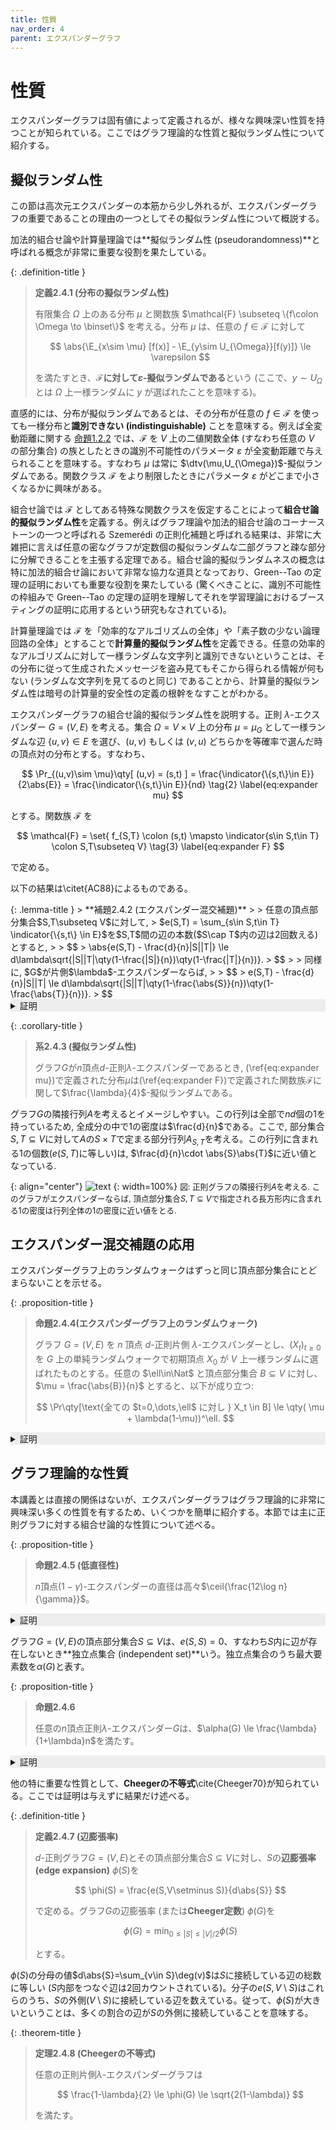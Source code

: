 ```yaml
---
title: 性質
nav_order: 4
parent: エクスパンダーグラフ
---
```


# 性質
エクスパンダーグラフは固有値によって定義されるが、様々な興味深い性質を持つことが知られている。ここではグラフ理論的な性質と擬似ランダム性について紹介する。

## 擬似ランダム性
この節は高次元エクスパンダーの本筋から少し外れるが、エクスパンダーグラフの重要であることの理由の一つとしてその擬似ランダム性について概説する。

加法的組合せ論や計算量理論では**擬似ランダム性 (pseudorandomness)**と呼ばれる概念が非常に重要な役割を果たしている。

{: .definition-title }
> **定義2.4.1 (分布の擬似ランダム性)**
>
> 有限集合 $\Omega$ 上のある分布 $\mu$ と関数族 $\mathcal{F} \subseteq \{f\colon \Omega \to \binset\}$ を考える。分布 $\mu$ は、任意の $f\in \mathcal{F}$ に対して
>
> $$
> \abs{\E_{x\sim \mu} [f(x)] - \E_{y\sim U_{\Omega}}[f(y)]} \le \varepsilon
> $$
>
> を満たすとき、**$\mathcal{F}$に対して$\varepsilon$-擬似ランダムである**という (ここで、$y\sim U_\Omega$ とは $\Omega$ 上一様ランダムに $y$ が選ばれたことを意味する)。

直感的には、分布が擬似ランダムであるとは、その分布が任意の $f\in \mathcal{F}$ を使っても一様分布と**識別できない (indistinguishable)** ことを意味する。例えば全変動距離に関する [命題1.2.2]({{site.baseurl}}/docs/chap1/mixing#prop:dtv) では、$\mathcal{F}$ を $V$ 上の二値関数全体 (すなわち任意の $V$ の部分集合) の族としたときの識別不可能性のパラメータ $\varepsilon$ が全変動距離で与えられることを意味する。すなわち $\mu$ は常に $\dtv(\mu,U_{\Omega})$-擬似ランダムである。関数クラス $\mathcal{F}$ をより制限したときにパラメータ $\varepsilon$ がどこまで小さくなるかに興味がある。

組合せ論では $\mathcal{F}$ としてある特殊な関数クラスを仮定することによって**組合せ論的擬似ランダム性**を定義する。例えばグラフ理論や加法的組合せ論のコーナーストーンの一つと呼ばれる Szemerédi の正則化補題と呼ばれる結果は、非常に大雑把に言えば任意の密なグラフが定数個の擬似ランダムな二部グラフと疎な部分に分解できることを主張する定理である。組合せ論的擬似ランダムネスの概念は特に加法的組合せ論において非常な協力な道具となっており、Green--Tao の定理の証明においても重要な役割を果たしている (驚くべきことに、識別不可能性の枠組みで Green--Tao の定理の証明を理解してそれを学習理論におけるブースティングの証明に応用するという研究もなされている)。

計算量理論では $\mathcal{F}$ を「効率的なアルゴリズムの全体」や「素子数の少ない論理回路の全体」とすることで**計算量的擬似ランダム性**を定義できる。任意の効率的なアルゴリズムに対して一様ランダムな文字列と識別できないということは、その分布に従って生成されたメッセージを盗み見てもそこから得られる情報が何もない (ランダムな文字列を見てるのと同じ) であることから、計算量的擬似ランダム性は暗号の計算量的安全性の定義の根幹をなすことがわかる。

エクスパンダーグラフの組合せ論的擬似ランダム性を説明する。正則 $\lambda$-エクスパンダー $G=(V,E)$ を考える。集合 $\Omega=V\times V$ 上の分布 $\mu = \mu_G$ として一様ランダムな辺 $\{u,v\}\in E$ を選び、$(u,v)$ もしくは $(v,u)$ どちらかを等確率で選んだ時の頂点対の分布とする。すなわち、

$$
\Pr_{(u,v)\sim \mu}\qty[ (u,v) = (s,t) ] = \frac{\indicator{\{s,t\}\in E}}{2\abs{E}} = \frac{\indicator{\{s,t\}\in E}}{nd} \tag{2} \label{eq:expander mu}
$$

とする。関数族 $\mathcal{F}$ を

$$
\mathcal{F} = \set{ f_{S,T} \colon (s,t) \mapsto \indicator{s\in S,t\in T} \colon S,T\subseteq V} \tag{3} \label{eq:expander F}
$$

で定める。

以下の結果は\citet{AC88}によるものである。

<div id="lem:expander mixing lemma" markdown="1">
{: .lemma-title }
> **補題2.4.2 (エクスパンダー混交補題)**
>
> 任意の頂点部分集合$S,T\subseteq V$に対して,
> $e(S,T) = \sum_{s\in S,t\in T} \indicator{\{s,t\} \in E}$を$S,T$間の辺の本数($S\cap T$内の辺は2回数える)とすると,
> 
> $$
> \abs{e(S,T) - \frac{d}{n}|S||T|} \le d\lambda\sqrt{|S||T|\qty(1-\frac{|S|}{n})\qty(1-\frac{|T|}{n})}.
> $$
> 
> 同様に, $G$が片側$\lambda$-エクスパンダーならば,
> 
> $$
> e(S,T) - \frac{d}{n}|S||T| \le d\lambda\sqrt{|S||T|\qty(1-\frac{\abs{S}}{n})\qty(1-\frac{\abs{T}}{n})}.
> $$
</div>
<details markdown="1" style="background-color: #eee;">
<summary style="display: list-item">証明</summary>
    
グラフ$G$上の単純ランダムウォーク$P$を考える。部分集合$S,T\subseteq V$に対し関数$f=\delta_S,g=\delta_T$として
[系1.5.3]({{site.baseurl}}/docs/chap1/mixing_spectral#cor:general expander mixing lemma})を適用すると
 
$$
\begin{align*}
 & \piprod{f,Pg} = \frac{e(S,T)}{nd},               \\
 & \Epi f = \frac{|S|}{n},                          \\
 & \Epi [Pg] = \Epi g = \frac{|T|}{n},              \\
 & \Varpi f = \frac{|S|}{n}\qty(1-\frac{|S|}{n}), \\
 & \Varpi g = \frac{|T|}{n}\qty(1-\frac{|T|}{n})
\end{align*}
$$
 
より整理すると主張を得る。グラフ$G$が片側エクスパンダーである場合は
代わりに
[補題1.6.2]({{site.baseurl}}/docs/chap1/other#lemma:one side EML})を適用すればよい。
を適用すればよい。
</details>

{: .corollary-title }
> **系2.4.3 (擬似ランダム性)**
>
> グラフ$G$が$n$頂点$d$-正則$\lambda$-エクスパンダーであるとき, (\ref{eq:expander mu})で定義された分布$\mu$は(\ref{eq:expander F})で定義された関数族$\mathcal{F}$に関して$\frac{\lambda}{4}$-擬似ランダムである。

グラフ$G$の隣接行列$A$を考えるとイメージしやすい。この行列は全部で$nd$個の$1$を持っているため, 全成分の中で$1$の密度は$\frac{d}{n}$である。ここで, 部分集合$S,T\subseteq V$に対して$A$の$S\times T$で定まる部分行列$A_{S,T}$を考える。この行列に含まれる$1$の個数($e(S,T)$に等しい)は, $\frac{d}{n}\cdot \abs{S}\abs{T}$に近い値となっている.

{: align="center"}
![text]({{site.baseurl}}/docs/images/EML.png)
{: width=100%}
<span style="font-size: 0.9em;">図: 正則グラフの隣接行列$A$を考える. このグラフがエクスパンダーならば, 頂点部分集合$S,T\subseteq V$で指定される長方形内に含まれる$1$の密度は行列全体の$1$の密度に近い値をとる.</span>

## エクスパンダー混交補題の応用

エクスパンダーグラフ上のランダムウォークはずっと同じ頂点部分集合にとどまらないことを示せる。

{: .proposition-title }
> **命題2.4.4(エクスパンダーグラフ上のランダムウォーク)**
>
> グラフ $G=(V,E)$ を $n$ 頂点 $d$-正則片側 $\lambda$-エクスパンダーとし、$(X_t)_{t\ge 0}$ を $G$ 上の単純ランダムウォークで初期頂点 $X_0$ が $V$ 上一様ランダムに選ばれたものとする。任意の $\ell\in\Nat$ と頂点部分集合 $B\subseteq V$ に対し、$\mu = \frac{\abs{B}}{n}$ とすると、以下が成り立つ:
>
> $$
> \Pr\qty[\text{全ての $t=0,\dots,\ell$ に対し } X_t \in B] \le \qty( \mu + \lambda(1-\mu))^\ell.
> $$

<details markdown="1" style="background-color: #eee;">
<summary style="display: list-item">証明</summary>

$\ell\ge 0$ に対し $\mathcal{E}_\ell$ を「全ての $t=0,\dots,\ell$ に対し $X_t\in B$」という事象とする。初期頂点 $X_0$ が定常分布（＝一様分布）に従って選ばれているため、各 $t$ に対し $X_t$ の周辺分布もまた一様分布である。特に、補題[2.4.2](#lem expander mixing lemma)より、任意の $t\ge 0$ に対し

$$
\Pr\qty[ X_{t+1} \in B \text{ かつ }X_t \in B] = \frac{e(B,B)}{nd} \le \mu^2 + \lambda\mu(1-\mu)
$$

を得る。従って

$$
\begin{align*}
    \Pr\qty[\mathcal{E}_\ell] &= \Pr\qty[ X_\ell \in B \condition \mathcal{E}_{\ell-1} ]\cdot \Pr\qty[\mathcal{E}_{\ell-1}] \\
    &= \Pr\qty[X_\ell \in B \condition X_{\ell-1} \in B]\cdot \Pr\qty[\mathcal{E}_{\ell-1}] \\
    &= \frac{\Pr\qty[ X_{t+1} \in B \text{ かつ }X_t \in B]}{\mu} \cdot \Pr\qty[\mathcal{E}_{\ell-1}] \\
    &\le \qty(\mu + \lambda(1-\mu))\cdot \Pr\qty[\mathcal{E}_{\ell-1}] \\
    &\dots \\
    &\le \qty(\mu + \lambda(1-\mu))^\ell\cdot \Pr[\mathcal{E}_0] \\
    &\le \qty(\mu + \lambda(1-\mu))^\ell
\end{align*}
$$

より主張を得る。

</details>

## グラフ理論的な性質
本講義とは直接の関係はないが、エクスパンダーグラフはグラフ理論的に非常に興味深い多くの性質を有するため、いくつかを簡単に紹介する。本節では主に正則グラフに対する組合せ論的な性質について述べる。

{: .proposition-title }
> **命題2.4.5 (低直径性)**
>
> $n$頂点$(1-\gamma)$-エクスパンダーの直径は高々$\ceil{\frac{12\log n}{\gamma}}$。

<details markdown="1" style="background-color: #eee;">
<summary style="display: list-item">証明</summary>
二頂点$u,v$を任意に固定し、$u$を始点とした単純ランダムウォーク$(X_t)_{t\ge 0}$を考える。定常分布$\pi$は$\pimin \ge \frac{1}{2|E|} \ge n^{-2}$を満たす。従って[補題1.5.4]({{site.baseurl}}/docs/chap1/mixing_spectral#lemma:mixing time and spectral gap)を$\varepsilon=n^{-2}/2$に対して適用すると、

$$
\tmix(n^{-10}) \le \frac{4\log n}{\gamma}.
$$

$\ell=\ceil{\frac{4\log n}{\gamma}}$とする。混交時間の定義より$\dtv(X_{\ell}, \pi) \le n^{-2}/2$であり、任意の頂点$v\in V$に対し$\pi(v) \ge n^{-2}$なので、

$$
\Pr[X_\ell = v] \ge \pi(v) - \dtv(X_\ell,\pi) >0
$$

すなわち、正の確率で$X_\ell = v$となるので、特に$\dist(u,v) \le \ell$を得る。これが任意の$u,v$に対して成り立つので主張を得る。
</details>

グラフ$G = (V,E)$の頂点部分集合$S\subseteq V$は、$e(S,S)=0$、すなわち$S$内に辺が存在しないとき**独立点集合 (independent set)**いう。独立点集合のうち最大要素数を$\alpha(G)$と表す。

{: .proposition-title }
> **命題2.4.6**
>
> 任意の$n$頂点正則$\lambda$-エクスパンダー$G$は、$\alpha(G) \le \frac{\lambda}{1+\lambda}n$を満たす。

<details markdown="1" style="background-color: #eee;">
<summary style="display: list-item">証明</summary>
独立点集合$S\subseteq V$をとり、$|S|= \alpha n$とする。 [補題2.4.2](#lem:expander mixing lemma)より、

$$
0 = e(S,S) \ge  d \alpha^2 n - d\lambda \alpha(1-\alpha) n = d\alpha n (\alpha - \lambda(1-\alpha)).
$$

すなわち$\alpha - \lambda(1-\alpha) \le 0$となり、これを解くと$\alpha\le \frac{\lambda}{1+\lambda}$を得る。
</details>

他の特に重要な性質として、**Cheegerの不等式**\cite{Cheeger70}が知られている。ここでは証明は与えずに結果だけ述べる。

{: .definition-title }
> **定義2.4.7 (辺膨張率)**
>
> $d$-正則グラフ$G=(V,E)$とその頂点部分集合$S\subseteq V$に対し、$S$の**辺膨張率 (edge expansion)** $\phi(S)$を
>
> $$
> \phi(S) = \frac{e(S,V\setminus S)}{d\abs{S}}
> $$
>
> で定める。グラフ$G$の辺膨張率 (または**Cheeger定数**) $\phi(G)$を
>
> $$
> \phi(G) = \min_{0 \le |S| \le |V|/2} \phi(S)
> $$
>
> とする。

$\phi(S)$の分母の値$d\abs{S}=\sum_{v\in S}\deg(v)$は$S$に接続している辺の総数に等しい ($S$内部をつなぐ辺は2回カウントされている)。分子の$e(S,V\setminus S)$はこれらのうち、$S$の外側($V\setminus S$)に接続している辺を数えている。従って、$\phi(S)$が大きいということは、多くの割合の辺が$S$の外側に接続していることを意味する。

{: .theorem-title }
> **定理2.4.8 (Cheegerの不等式)**
>
> 任意の正則片側$\lambda$-エクスパンダーグラフは
>
> $$
> \frac{1-\lambda}{2} \le \phi(G) \le \sqrt{2(1-\lambda)}
> $$
>
> を満たす。